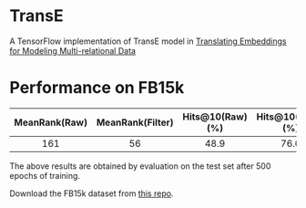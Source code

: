 # TransE
A TensorFlow implementation of TransE model in [Translating Embeddings for Modeling
Multi-relational Data](https://www.utc.fr/~bordesan/dokuwiki/_media/en/transe_nips13.pdf)

# Performance on FB15k
| MeanRank(Raw) | MeanRank(Filter) | Hits@10(Raw)(%) | Hits@10(Filter)(%) |
| :-----------: | :--------------: | :-------------: | :----------------: |
| 161 | 56 | 48.9 | 76.0 |

The above results are obtained by evaluation on the test set after 500 epochs of training.

Download the FB15k dataset from [this repo](https://github.com/thunlp/KB2E).
